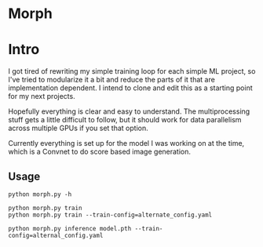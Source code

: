 # Morph

# Intro
I got tired of rewriting my simple training loop for each simple ML project, so I've tried to modularize it a bit and reduce the parts of it that are implementation dependent. I intend to clone and edit this as a starting point for my next projects.

Hopefully everything is clear and easy to understand. The multiprocessing stuff gets a little difficult to follow, but it should work for data parallelism across multiple GPUs if you set that option.

Currently everything is set up for the model I was working on at the time, which is a Convnet to do score based image generation.

## Usage

    python morph.py -h

    python morph.py train
    python morph.py train --train-config=alternate_config.yaml

    python morph.py inference model.pth --train-config=alternal_config.yaml